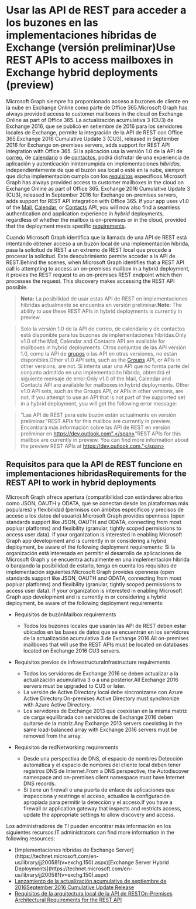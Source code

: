 # <a name="use-rest-apis-to-access-mailboxes-in-exchange-hybrid-deployments-preview"></a><span data-ttu-id="5897b-101">Usar las API de REST para acceder a los buzones en las implementaciones híbridas de Exchange (versión preliminar)</span><span class="sxs-lookup"><span data-stu-id="5897b-101">Use REST APIs to access mailboxes in Exchange hybrid deployments (preview)</span></span>

<span data-ttu-id="5897b-102">Microsoft Graph siempre ha proporcionado acceso a buzones de cliente en la nube en Exchange Online como parte de Office 365.</span><span class="sxs-lookup"><span data-stu-id="5897b-102">Microsoft Graph has always provided access to customer mailboxes in the cloud on Exchange Online as part of Office 365.</span></span>
<span data-ttu-id="5897b-103">La actualización acumulativa 3 (CU3) de Exchange 2016, que se publicó en setiembre de 2016 para los servidores locales de Exchange, permite la integración de la API de REST con Office 365.</span><span class="sxs-lookup"><span data-stu-id="5897b-103">Exchange 2016 Cumulative Update 3 (CU3), released in September 2016 for Exchange on-premises servers, adds support for REST API integration with Office 365.</span></span> <span data-ttu-id="5897b-104">Si la aplicación usa la versión 1.0 de la API de [correo](http://developer.microsoft.com/es-ES/graph/docs/api-reference/v1.0/resources/message), de [calendario](http://developer.microsoft.com/es-ES/graph/docs/api-reference/v1.0/resources/calendar) o de [contactos](http://developer.microsoft.com/es-ES/graph/docs/api-reference/v1.0/resources/contact), podrá disfrutar de una experiencia de aplicación y autenticación ininterrumpida en implementaciones _híbridas_, independientemente de que el buzón sea local o esté en la nube, siempre que dicha implementación cumpla con los [requisitos](#requirements-for-the-rest-api-to-work-in-hybrid-deployments) específicos.</span><span class="sxs-lookup"><span data-stu-id="5897b-104">Microsoft Graph has always provided access to customer mailboxes in the cloud on Exchange Online as part of Office 365. Exchange 2016 Cumulative Update 3 (CU3), released in September 2016 for Exchange on-premises servers, adds support for REST API integration with Office 365. If your app uses v1.0 of the [Mail](http://developer.microsoft.com/es-ES/graph/docs/api-reference/v1.0/resources/message), [Calendar](http://developer.microsoft.com/es-ES/graph/docs/api-reference/v1.0/resources/calendar), or [Contacts](http://developer.microsoft.com/es-ES/graph/docs/api-reference/v1.0/resources/contact) API, you will now also find a seamless authentication and application experience in _hybrid_ deployments, regardless of whether the mailbox is on-premises or in the cloud, provided that the deployment meets specific [requirements](#requirements-for-the-rest-api-to-work-in-hybrid-deployments).</span></span> 


<span data-ttu-id="5897b-p102">Cuando Microsoft Graph identifica que la llamada de una API de REST está intentando obtener acceso a un buzón local de una implementación híbrida, pasa la solicitud de REST a un extremo de REST local que procede a procesar la solicitud. Este descubrimiento permite acceder a la API de REST.</span><span class="sxs-lookup"><span data-stu-id="5897b-p102">Behind the scenes, when Microsoft Graph identifies that a REST API call is attempting to access an on-premises mailbox in a hybrid deployment, it proxies the REST request to an on-premises REST endpoint which then processes the request. This discovery makes accessing the REST API possible.</span></span>

><span data-ttu-id="5897b-107">**Nota:** La posibilidad de usar estas API de REST en implementaciones híbridas actualmente se encuentra en versión preliminar.</span><span class="sxs-lookup"><span data-stu-id="5897b-107">**Note:** The ability to use these REST APIs in hybrid deployments is currently in preview.</span></span>

><span data-ttu-id="5897b-108">Solo la versión 1.0 de la API de correo, de calendario y de contactos está disponible para los buzones de implementaciones híbridas.</span><span class="sxs-lookup"><span data-stu-id="5897b-108">Only v1.0 of the Mail, Calendar and Contacts API are available for mailboxes in hybrid deployments.</span></span> <span data-ttu-id="5897b-109">Otros conjuntos de las API versión 1.0, como la API de [grupos](http://developer.microsoft.com/es-ES/graph/docs/api-reference/v1.0/resources/group) o las API en otras versiones, no están disponibles.</span><span class="sxs-lookup"><span data-stu-id="5897b-109">Other v1.0 API sets, such as the [Groups](http://developer.microsoft.com/es-ES/graph/docs/api-reference/v1.0/resources/group) API, or APIs in other versions, are not.</span></span> <span data-ttu-id="5897b-110">Si intenta usar una API que no forma parte del conjunto admitido en una implementación híbrida, obtendrá el siguiente mensaje de error:</span><span class="sxs-lookup"><span data-stu-id="5897b-110">Only v1.0 of the Mail, Calendar and Contacts API are available for mailboxes in hybrid deployments. Other v1.0 API sets, such as the Groups API, or APIs in other versions, are not. If you attempt to use an API that is not part of the supported set in a hybrid deployment, you will get the following error message:</span></span>

><span data-ttu-id="5897b-111">"Las API de REST para este buzón están actualmente en versión preliminar.</span><span class="sxs-lookup"><span data-stu-id="5897b-111">"REST APIs for this mailbox are currently in preview.</span></span> <span data-ttu-id="5897b-112">Encontrará más información sobre las API de REST en versión preliminar en https://dev.outlook.com".</span><span class="sxs-lookup"><span data-stu-id="5897b-112">"REST APIs for this mailbox are currently in preview. You can find more information about the preview REST APIs at https://dev.outlook.com."</span></span>

## <a name="requirements-for-the-rest-api-to-work-in-hybrid-deployments"></a><span data-ttu-id="5897b-113">Requisitos para que la API de REST funcione en implementaciones híbridas</span><span class="sxs-lookup"><span data-stu-id="5897b-113">Requirements for the REST API to work in hybrid deployments</span></span>

<span data-ttu-id="5897b-114">Microsoft Graph ofrece apertura (compatibilidad con estándares abiertos como JSON, OAUTH y ODATA, que se conectan desde las plataformas más populares) y flexibilidad (permisos con ámbitos específicos y precisos de acceso a los datos del usuario).</span><span class="sxs-lookup"><span data-stu-id="5897b-114">Microsoft Graph provides openness (open standards support like JSON, OAUTH and ODATA, connecting from most popluar platforms) and flexibility (granular, tightly scoped permissions to access user data). If your organization is interested in enabling Microsoft Graph app development and is currently in or considering a hybrid deployment, be aware of the following deployment requirements:</span></span> <span data-ttu-id="5897b-115">Si la organización está interesada en permitir el desarrollo de aplicaciones de Microsoft Graph y se encuentra actualmente en una implementación híbrida o barajando la posibilidad de estarlo, tenga en cuenta los requisitos de implementación siguientes:</span><span class="sxs-lookup"><span data-stu-id="5897b-115">Microsoft Graph provides openness (open standards support like JSON, OAUTH and ODATA, connecting from most popluar platforms) and flexibility (granular, tightly scoped permissions to access user data). If your organization is interested in enabling Microsoft Graph app development and is currently in or considering a hybrid deployment, be aware of the following deployment requirements:</span></span>

- <span data-ttu-id="5897b-116">Requisitos de buzón</span><span class="sxs-lookup"><span data-stu-id="5897b-116">Mailbox requirements</span></span>

  - <span data-ttu-id="5897b-117">Todos los buzones locales que usarán las API de REST deben estar ubicados en las bases de datos que se encuentran en los servidores de la actualización acumulativa 3 de Exchange 2016.</span><span class="sxs-lookup"><span data-stu-id="5897b-117">All on-premises mailboxes that will use the REST APIs must be located on databases located on Exchange 2016 CU3 servers.</span></span> 

- <span data-ttu-id="5897b-118">Requisitos previos de infraestructura</span><span class="sxs-lookup"><span data-stu-id="5897b-118">Infrastructure requirements</span></span>

  - <span data-ttu-id="5897b-119">Todos los servidores de Exchange 2016 se deben actualizar a la actualización acumulativa 3 o a una posterior.</span><span class="sxs-lookup"><span data-stu-id="5897b-119">All Exchange 2016 servers must be upgraded to CU3 or later.</span></span>  
  - <span data-ttu-id="5897b-120">La versión de Active Directory local debe sincronizarse con Azure Active Directory.</span><span class="sxs-lookup"><span data-stu-id="5897b-120">On-premises Active Directory must synchronize with Azure Active Directory.</span></span>
  - <span data-ttu-id="5897b-121">Los servidores de Exchange 2013 que coexistan en la misma matriz de carga equilibrada con servidores de Exchange 2016 deben quitarse de la matriz.</span><span class="sxs-lookup"><span data-stu-id="5897b-121">Any Exchange 2013 servers coexisting in the same load-balanced array with Exchange 2016 servers must be removed from the array.</span></span>

- <span data-ttu-id="5897b-122">Requisitos de red</span><span class="sxs-lookup"><span data-stu-id="5897b-122">Networking requirements</span></span>

  - <span data-ttu-id="5897b-123">Desde una perspectiva de DNS, el espacio de nombres Detección automática y el espacio de nombres del cliente local deben tener registros DNS de Internet.</span><span class="sxs-lookup"><span data-stu-id="5897b-123">From a DNS perspective, the Autodiscover namespace and on-premises client namespace must have Internet DNS records.</span></span> 
  - <span data-ttu-id="5897b-124">Si tiene un firewall o una puerta de enlace de aplicaciones que inspecciona y restringe el acceso, actualice la configuración apropiada para permitir la detección y el acceso.</span><span class="sxs-lookup"><span data-stu-id="5897b-124">If you have a firewall or application gateway that inspects and restricts access, update the appropriate settings to allow discovery and access.</span></span>


<span data-ttu-id="5897b-125">Los administradores de TI pueden encontrar más información en los siguientes recursos:</span><span class="sxs-lookup"><span data-stu-id="5897b-125">IT administrators can find more information in the following resources:</span></span>

- <span data-ttu-id="5897b-126">
  [Implementaciones híbridas de Exchange Server](https://technet.microsoft.com/en-us/library/jj200581(v=exchg.150).aspx)</span><span class="sxs-lookup"><span data-stu-id="5897b-126">[Exchange Server Hybrid Deployments](https://technet.microsoft.com/en-us/library/jj200581(v=exchg.150).aspx)</span></span>
- [<span data-ttu-id="5897b-127">Lanzamiento de la actualización acumulativa de septiembre de 2016</span><span class="sxs-lookup"><span data-stu-id="5897b-127">September 2016 Cumulative Update Release</span></span>](https://blogs.technet.microsoft.com/exchange/2016/09/20/released-september-2016-quarterly-exchange-updates/) 
- [<span data-ttu-id="5897b-128">Requisitos de la arquitectura local de la API de REST</span><span class="sxs-lookup"><span data-stu-id="5897b-128">On-Premises Architectural Requirements for the REST API</span></span>](https://blogs.technet.microsoft.com/exchange/2016/09/26/on-premises-architectural-requirements-for-the-rest-api/)
